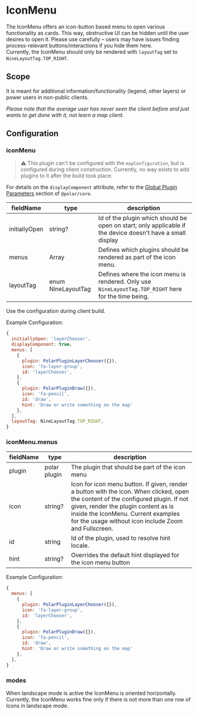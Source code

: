 # IconMenu

The IconMenu offers an icon-button based menu to open various functionality as cards. This way, obstructive UI can be hidden until the user desires to open it. Please use carefully – users may have issues finding process-relevant buttons/interactions if you hide them here.  
Currently, the IconMenu should only be rendered with `layoutTag` set to `NineLayoutTag.TOP_RIGHT`.

## Scope

It is meant for additional information/functionality (legend, other layers) or power users in non-public clients.

_Please note that the average user has never seen the client before and just wants to get done with it, not learn a map client._

## Configuration

### iconMenu

> ⚠️ This plugin can't be configured with the `mapConfiguration`, but is configured during client construction. Currently, no way exists to add plugins to it after the build took place.

For details on the `displayComponent` attribute, refer to the [Global Plugin Parameters](../../core/README.md#global-plugin-parameters) section of `@polar/core`.

| fieldName | type | description |
| - | - | - |
| initiallyOpen  | string?   | Id of the plugin which should be open on start; only applicable if the device doesn't have a small display  |
| menus | Array | Defines which plugins should be rendered as part of the icon menu. |
| layoutTag | enum NineLayoutTag | Defines where the icon menu is rendered. Only use `NineLayoutTag.TOP_RIGHT` here for the time being. |

Use the configuration during client build.

Example Configuration:
```js
{
  initiallyOpen: 'layerChooser',
  displayComponent: true,
  menus: [
    {
      plugin: PolarPluginLayerChooser({}),
      icon: 'fa-layer-group',
      id: 'layerChooser',
    },
    {
      plugin: PolarPluginDraw({}),
      icon: 'fa-pencil',
      id: 'draw',
      hint: 'Draw or write something on the map'
    },
  ],
  layoutTag: NineLayoutTag.TOP_RIGHT,
}
```

### iconMenu.menus

| fieldName | type | description |
| - | - | - |
| plugin | polar plugin | The plugin that should be part of the icon menu |
| icon | string? | Icon for icon menu button. If given, render a button with the icon. When clicked, open the content of the configured plugin. If not given, render the plugin content as is inside the IconMenu. Current examples for the usage without icon include Zoom and Fullscreen.  |
| id | string | Id of the plugin, used to resolve hint locale. |
| hint | string? | Overrides the default hint displayed for the icon menu button |

Example Configuration:
```js
{
  menus: [
    {
      plugin: PolarPluginLayerChooser({}),
      icon: 'fa-layer-group',
      id: 'layerChooser',
    },
    {
      plugin: PolarPluginDraw({}),
      icon: 'fa-pencil',
      id: 'draw',
      hint: 'Draw or write something on the map'
    },
  ],
}
```

### modes

When landscape mode is active the IconMenu is oriented horizontally. Currently, the IconMenu works fine only if there is not more than one row of Icons in landscape mode.
